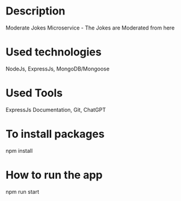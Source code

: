 # Description
Moderate Jokes Microservice - The Jokes are Moderated from here

# Used technologies
NodeJs,
ExpressJs,
MongoDB/Mongoose

# Used Tools
ExpressJs Documentation,
Git,
ChatGPT

# To install packages
npm install

# How to run the app
npm run start


